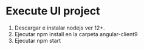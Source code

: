 # Execute UI project

1) Descargar e instalar nodejs ver 12+.
3) Ejecutar npm install en la carpeta angular-client9
4) Ejecutar npm start



